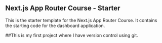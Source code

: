## Next.js App Router Course - Starter

This is the starter template for the Next.js App Router Course. It contains the starting code for the dashboard application.

##This is my first project where I have version control using git.


